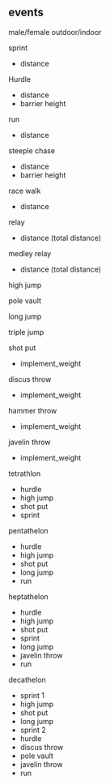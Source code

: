 ## events
male/female
outdoor/indoor

  sprint
  - distance

  Hurdle
  - distance
  - barrier height
  
  run 
  - distance
    
  steeple chase
  - distance
  - barrier height
    
  race walk
  - distance
  
  relay
  - distance (total distance)
    
  medley relay
  - distance (total distance)
  
  high jump
  
  pole vault
  
  long jump
  
  triple jump
  
  shot put
  - implement_weight
    
  discus throw
  - implement_weight
  
  hammer throw
  - implement_weight
  
  javelin throw
  - implement_weight
  
  tetrathlon
  - hurdle
  - high jump
  - shot put
  - sprint
     
  pentathelon
  - hurdle
  - high jump
  - shot put
  - long jump
  - run

  heptathelon
  - hurdle
  - high jump
  - shot put
  - sprint
  - long jump
  - javelin throw
  - run
  
  decathelon
  - sprint 1
  - high jump
  - shot put
  - long jump
  - sprint 2
  - hurdle
  - discus throw
  - pole vault
  - javelin throw
  - run


